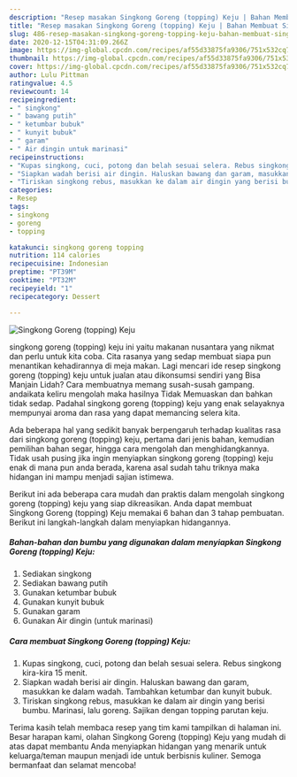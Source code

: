 ```yaml
---
description: "Resep masakan Singkong Goreng (topping) Keju | Bahan Membuat Singkong Goreng (topping) Keju Yang Lezat Sekali"
title: "Resep masakan Singkong Goreng (topping) Keju | Bahan Membuat Singkong Goreng (topping) Keju Yang Lezat Sekali"
slug: 486-resep-masakan-singkong-goreng-topping-keju-bahan-membuat-singkong-goreng-topping-keju-yang-lezat-sekali
date: 2020-12-15T04:31:09.266Z
image: https://img-global.cpcdn.com/recipes/af55d33875fa9306/751x532cq70/singkong-goreng-topping-keju-foto-resep-utama.jpg
thumbnail: https://img-global.cpcdn.com/recipes/af55d33875fa9306/751x532cq70/singkong-goreng-topping-keju-foto-resep-utama.jpg
cover: https://img-global.cpcdn.com/recipes/af55d33875fa9306/751x532cq70/singkong-goreng-topping-keju-foto-resep-utama.jpg
author: Lulu Pittman
ratingvalue: 4.5
reviewcount: 14
recipeingredient:
- " singkong"
- " bawang putih"
- " ketumbar bubuk"
- " kunyit bubuk"
- " garam"
- " Air dingin untuk marinasi"
recipeinstructions:
- "Kupas singkong, cuci, potong dan belah sesuai selera. Rebus singkong kira-kira 15 menit."
- "Siapkan wadah berisi air dingin. Haluskan bawang dan garam, masukkan ke dalam wadah. Tambahkan ketumbar dan kunyit bubuk."
- "Tiriskan singkong rebus, masukkan ke dalam air dingin yang berisi bumbu. Marinasi, lalu goreng. Sajikan dengan topping parutan keju."
categories:
- Resep
tags:
- singkong
- goreng
- topping

katakunci: singkong goreng topping 
nutrition: 114 calories
recipecuisine: Indonesian
preptime: "PT39M"
cooktime: "PT32M"
recipeyield: "1"
recipecategory: Dessert

---
```



![Singkong Goreng (topping) Keju](https://img-global.cpcdn.com/recipes/af55d33875fa9306/751x532cq70/singkong-goreng-topping-keju-foto-resep-utama.jpg)


singkong goreng (topping) keju ini yaitu makanan nusantara yang nikmat dan perlu untuk kita coba. Cita rasanya yang sedap membuat siapa pun menantikan kehadirannya di meja makan.
Lagi mencari ide resep singkong goreng (topping) keju untuk jualan atau dikonsumsi sendiri yang Bisa Manjain Lidah? Cara membuatnya memang susah-susah gampang. andaikata keliru mengolah maka hasilnya Tidak Memuaskan dan bahkan tidak sedap. Padahal singkong goreng (topping) keju yang enak selayaknya mempunyai aroma dan rasa yang dapat memancing selera kita.

Ada beberapa hal yang sedikit banyak berpengaruh terhadap kualitas rasa dari singkong goreng (topping) keju, pertama dari jenis bahan, kemudian pemilihan bahan segar, hingga cara mengolah dan menghidangkannya. Tidak usah pusing jika ingin menyiapkan singkong goreng (topping) keju enak di mana pun anda berada, karena asal sudah tahu triknya maka hidangan ini mampu menjadi sajian istimewa.




Berikut ini ada beberapa cara mudah dan praktis dalam mengolah singkong goreng (topping) keju yang siap dikreasikan. Anda dapat membuat Singkong Goreng (topping) Keju memakai 6 bahan dan 3 tahap pembuatan. Berikut ini langkah-langkah dalam menyiapkan hidangannya.

<!--inarticleads1-->

##### Bahan-bahan dan bumbu yang digunakan dalam menyiapkan Singkong Goreng (topping) Keju:

1. Sediakan  singkong
1. Sediakan  bawang putih
1. Gunakan  ketumbar bubuk
1. Gunakan  kunyit bubuk
1. Gunakan  garam
1. Gunakan  Air dingin (untuk marinasi)




<!--inarticleads2-->

##### Cara membuat Singkong Goreng (topping) Keju:

1. Kupas singkong, cuci, potong dan belah sesuai selera. Rebus singkong kira-kira 15 menit.
1. Siapkan wadah berisi air dingin. Haluskan bawang dan garam, masukkan ke dalam wadah. Tambahkan ketumbar dan kunyit bubuk.
1. Tiriskan singkong rebus, masukkan ke dalam air dingin yang berisi bumbu. Marinasi, lalu goreng. Sajikan dengan topping parutan keju.




Terima kasih telah membaca resep yang tim kami tampilkan di halaman ini. Besar harapan kami, olahan Singkong Goreng (topping) Keju yang mudah di atas dapat membantu Anda menyiapkan hidangan yang menarik untuk keluarga/teman maupun menjadi ide untuk berbisnis kuliner. Semoga bermanfaat dan selamat mencoba!
